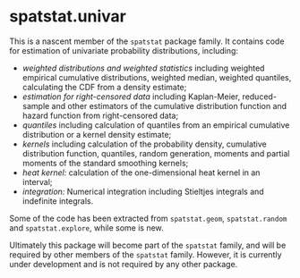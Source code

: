 # spatstat.univar

This is a nascent member of the `spatstat` package family.
It contains code for estimation of univariate probability distributions,
including:

- *weighted distributions and weighted statistics*
including weighted empirical cumulative distributions, weighted median,
weighted quantiles, calculating the CDF from a density estimate;
- *estimation for right-censored data* 
including Kaplan-Meier, reduced-sample and other estimators
of the cumulative distribution function and hazard function
from right-censored data;
- *quantiles* 
including calculation of quantiles from an empirical cumulative
distribution or a kernel density estimate;
- *kernels* 
including calculation of the probability density, cumulative distribution
function, quantiles, random generation, moments and partial
moments of the standard smoothing kernels;
- *heat kernel:*
calculation of the one-dimensional heat kernel in an interval;
- *integration:*
Numerical integration including Stieltjes integrals
and indefinite integrals.

Some of the code has been extracted from `spatstat.geom`,
`spatstat.random` and `spatstat.explore`, while some is new.

Ultimately this package will become part of the `spatstat` family,
and will be required by other members of the `spatstat` family.
However, it is currently under development and is not required by
any other package. 
